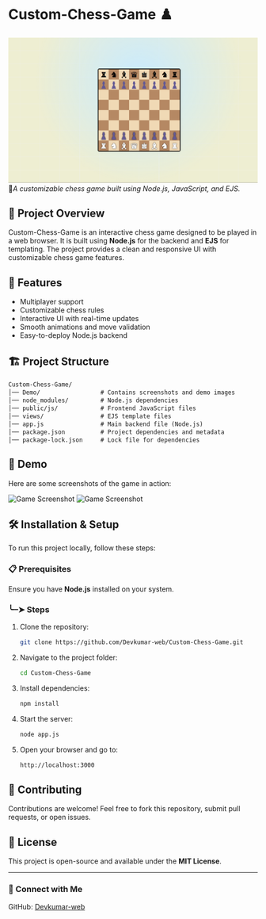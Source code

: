 # Custom-Chess-Game ♟️

![Custom Chess Game](Demo/demo-screenshot.png)  
🏁*A customizable chess game built using Node.js, JavaScript, and EJS.*

## 📌 Project Overview
Custom-Chess-Game is an interactive chess game designed to be played in a web browser. It is built using **Node.js** for the backend and **EJS** for templating. The project provides a clean and responsive UI with customizable chess game features.

## 🚀 Features
- Multiplayer support
- Customizable chess rules
- Interactive UI with real-time updates
- Smooth animations and move validation
- Easy-to-deploy Node.js backend

## 🏗️ Project Structure
```
Custom-Chess-Game/
│── Demo/                 # Contains screenshots and demo images
│── node_modules/         # Node.js dependencies
│── public/js/            # Frontend JavaScript files
│── views/                # EJS template files
│── app.js                # Main backend file (Node.js)
│── package.json          # Project dependencies and metadata
│── package-lock.json     # Lock file for dependencies
```

## 📸 Demo
Here are some screenshots of the game in action:

![Game Screenshot](Demo/demo1.png)
![Game Screenshot](Demo/demo2.png)

## 🛠️ Installation & Setup
To run this project locally, follow these steps:

### 📋 Prerequisites
Ensure you have **Node.js** installed on your system.

### ╰┈➤ Steps
1. Clone the repository:
   ```sh
   git clone https://github.com/Devkumar-web/Custom-Chess-Game.git
   ```
2. Navigate to the project folder:
   ```sh
   cd Custom-Chess-Game
   ```
3. Install dependencies:
   ```sh
   npm install
   ```
4. Start the server:
   ```sh
   node app.js
   ```
5. Open your browser and go to:
   ```sh
   http://localhost:3000
   ```

## 🤝 Contributing
Contributions are welcome! Feel free to fork this repository, submit pull requests, or open issues.

## 📄 License
This project is open-source and available under the **MIT License**.

---
### 🔗 Connect with Me
GitHub: [Devkumar-web](https://github.com/Devkumar-web)


